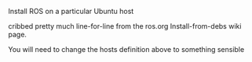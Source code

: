 Install ROS on a particular Ubuntu host

cribbed pretty much line-for-line from the ros.org Install-from-debs wiki page.

You will need to change the hosts definition above to something sensible


